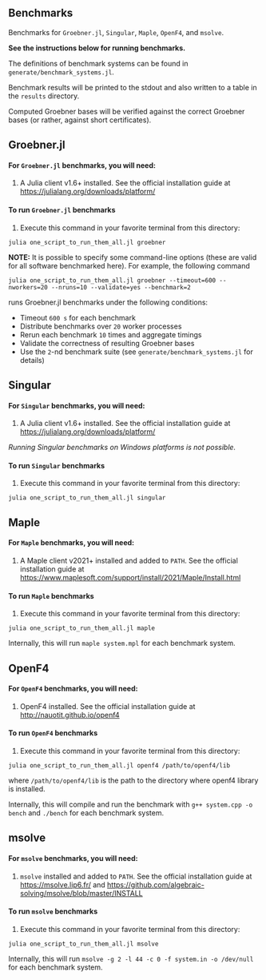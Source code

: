 ## Benchmarks

Benchmarks for `Groebner.jl`, `Singular`, `Maple`, `OpenF4`, and `msolve`.

**See the instructions below for running benchmarks.**

The definitions of benchmark systems can be found in `generate/benchmark_systems.jl`.

Benchmark results will be printed to the stdout and also written to a table in the `results` directory.

Computed Groebner bases will be verified against the correct Groebner bases (or rather, against short certificates).

## Groebner.jl

#### For `Groebner.jl` benchmarks, you will need:

1. A Julia client v1.6+ installed. See the official installation guide at https://julialang.org/downloads/platform/


#### To run `Groebner.jl` benchmarks

1. Execute this command in your favorite terminal from this directory:

```
julia one_script_to_run_them_all.jl groebner
```

**NOTE:** It is possible to specify some command-line options (these are valid for all software benchmarked here). For example, the following command

```
julia one_script_to_run_them_all.jl groebner --timeout=600 --nworkers=20 --nruns=10 --validate=yes --benchmark=2
```

runs Groebner.jl benchmarks under the following conditions:

- Timeout `600 s` for each benchmark
- Distribute benchmarks over `20` worker processes
- Rerun each benchmark `10` times and aggregate timings
- Validate the correctness of resulting Groebner bases
- Use the `2`-nd benchmark suite (see `generate/benchmark_systems.jl` for details) 

## Singular

#### For `Singular` benchmarks, you will need:

1. A Julia client v1.6+ installed. See the official installation guide at https://julialang.org/downloads/platform/

*Running Singular benchmarks on Windows platforms is not possible.*

#### To run `Singular` benchmarks

1. Execute this command in your favorite terminal from this directory:

```
julia one_script_to_run_them_all.jl singular
```

## Maple

#### For `Maple` benchmarks, you will need:

1. A Maple client v2021+ installed and added to `PATH`. See the official installation guide at https://www.maplesoft.com/support/install/2021/Maple/Install.html

#### To run `Maple` benchmarks

1. Execute this command in your favorite terminal from this directory:

```
julia one_script_to_run_them_all.jl maple
```

Internally, this will run `maple system.mpl` for each benchmark system.

## OpenF4

#### For `OpenF4` benchmarks, you will need:

1. OpenF4 installed. See the official installation guide at http://nauotit.github.io/openf4

#### To run `OpenF4` benchmarks

1. Execute this command in your favorite terminal from this directory:

```
julia one_script_to_run_them_all.jl openf4 /path/to/openf4/lib
```

where `/path/to/openf4/lib` is the path to the directory where openf4 library is installed.

Internally, this will compile and run the benchmark with `g++ system.cpp -o bench` and `./bench` for each benchmark system.

## msolve

#### For `msolve` benchmarks, you will need:

1. `msolve` installed and added to `PATH`. See the official installation guide at https://msolve.lip6.fr/ and https://github.com/algebraic-solving/msolve/blob/master/INSTALL

#### To run `msolve` benchmarks

1. Execute this command in your favorite terminal from this directory:

```
julia one_script_to_run_them_all.jl msolve
```

Internally, this will run `msolve -g 2 -l 44 -c 0 -f system.in -o /dev/null` for each benchmark system.
